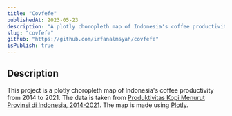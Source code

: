 ```yaml
---
title: "Covfefe"
publishedAt: 2023-05-23
description: "A plotly choropleth map of Indonesia's coffee productivity"
slug: "covfefe"
github: "https://github.com/irfanalmsyah/covfefe"
isPublish: true
---
```


## Description
This project is a plotly choropleth map of Indonesia's coffee productivity from 2014 to 2021. The data is taken from [Produktivitas Kopi Menurut Provinsi di Indonesia, 2014-2021](https://satudata.pertanian.go.id/assets/docs/metadata/Prodtv-Kopi.xls). The map is made using [Plotly](https://plotly.com/python/choropleth-maps/).